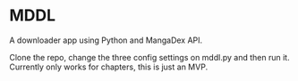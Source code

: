# MDDL
A downloader app using Python and MangaDex API.

Clone the repo, change the three config settings on mddl.py and then run it.
Currently only works for chapters, this is just an MVP.
